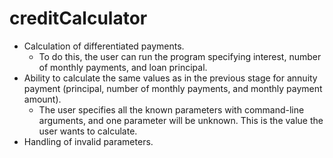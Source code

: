 # creditCalculator

- Calculation of differentiated payments.
  - To do this, the user can run the program specifying interest, number of monthly payments, and loan principal.
- Ability to calculate the same values as in the previous stage for annuity payment (principal, number of monthly payments, and monthly payment amount).
  - The user specifies all the known parameters with command-line arguments, and one parameter will be unknown. This is the value the user wants to calculate.
- Handling of invalid parameters.
